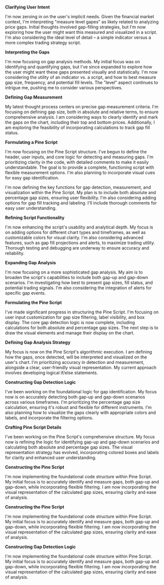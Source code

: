 **Clarifying User Intent**

I'm now zeroing in on the user's implicit needs. Given the financial market context, I'm interpreting "measure level gapes" as likely related to analyzing price gaps.  Initial thoughts involved gap-filling strategies, but I'm now exploring how the user might want this measured and visualized in a script.  I'm also considering the ideal level of detail – a simple indicator versus a more complex trading strategy script.


**Interpreting the Gaps**

I'm now focusing on gap analysis methods. My initial focus was on identifying and quantifying gaps, but I've since expanded to explore how the user might want these gaps presented visually and statistically. I'm now considering the utility of an indicator vs. a script, and how to best measure gap size, frequency, and potential fill levels. The "level" aspect continues to intrigue me, pushing me to consider various perspectives.


**Defining Gap Measurement**

My latest thought process centers on precise gap measurement criteria. I'm focusing on defining gap size, both in absolute and relative terms, to ensure comprehensive analysis. I am considering ways to clearly identify and mark the gaps on the chart, including their top and bottom prices. Additionally, I am exploring the feasibility of incorporating calculations to track gap fill status.


**Formulating a Pine Script**

I'm now focusing on the Pine Script structure. I've begun to define the header, user inputs, and core logic for detecting and measuring gaps. I'm prioritizing clarity in the code, with detailed comments to make it easily understandable. The goal is to provide a complete, functioning script with flexible measurement options. I'm also planning to incorporate visual cues for easy gap identification.

I'm now defining the key functions for gap detection, measurement, and visualization within the Pine Script. My plan is to include both absolute and percentage gap sizes, ensuring user flexibility. I'm also considering adding options for gap fill tracking and labeling. I'll include thorough comments for easy user understanding.

**Refining Script Functionality**

I'm now enhancing the script's usability and analytical depth. My focus is on adding options for different chart types and timeframes, as well as customizable colors for visual clarity. I'm also considering advanced features, such as gap fill projections and alerts, to maximize trading utility. Thorough testing and debugging are underway to ensure accuracy and reliability.


**Expanding Gap Analysis**

I'm now focusing on a more sophisticated gap analysis. My aim is to broaden the script's capabilities to include both gap-up and gap-down scenarios. I'm investigating how best to present gap sizes, fill status, and potential trading signals. I'm also considering the integration of alerts for specific gap events.


**Formulating the Pine Script**

I've made significant progress in structuring the Pine Script. I'm focusing on user input customization for gap size filtering, label visibility, and box display. The core gap detection logic is now complete, including calculations for both absolute and percentage gap sizes. The next step is to draw the visual elements and manage their display on the chart.


**Defining Gap Analysis Strategy**

My focus is now on the Pine Script's algorithmic execution. I am defining how the gaps, once detected, will be interpreted and visualized on the user's chart. I'm prioritizing accuracy in detection and measurement, alongside a clear, user-friendly visual representation. My current approach involves developing logical if/else statements.


**Constructing Gap Detection Logic**

I've been working on the foundational logic for gap identification. My focus now is on accurately detecting both gap-up and gap-down scenarios across various timeframes. I'm prioritizing the percentage gap size calculation, ensuring it's robust and flexible for different instruments. I'm also planning how to visualize the gaps clearly with appropriate colors and labels, and incorporate the filtering options.


**Crafting Pine Script Details**

I've been working on the Pine Script's comprehensive structure.  My focus now is refining the logic for identifying gap-up and gap-down scenarios and calculating both absolute and percentage gap sizes. The visual representation strategy has evolved, incorporating colored boxes and labels for clarity and enhanced user understanding.


**Constructing the Pine Script**

I'm now implementing the foundational code structure within Pine Script. My initial focus is to accurately identify and measure gaps, both gap-up and gap-down, while incorporating flexible filtering. I am now incorporating the visual representation of the calculated gap sizes, ensuring clarity and ease of analysis.


**Constructing the Pine Script**

I'm now implementing the foundational code structure within Pine Script. My initial focus is to accurately identify and measure gaps, both gap-up and gap-down, while incorporating flexible filtering. I am now incorporating the visual representation of the calculated gap sizes, ensuring clarity and ease of analysis.


**Constructing Gap Detection Logic**

I'm now implementing the foundational code structure within Pine Script. My initial focus is to accurately identify and measure gaps, both gap-up and gap-down, while incorporating flexible filtering. I am now incorporating the visual representation of the calculated gap sizes, ensuring clarity and ease of analysis.


